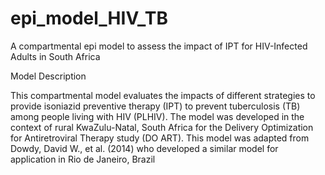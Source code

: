 # epi_model_HIV_TB
A compartmental epi model to assess the impact of IPT for HIV-Infected Adults in South Africa

Model Description

This  compartmental  model  evaluates  the  impacts  of  different  strategies  to  provide  isoniazid preventive therapy (IPT) to prevent tuberculosis (TB) among people living with HIV (PLHIV). The model was developed in the context of rural KwaZulu-Natal,  South Africa for the Delivery Optimization for Antiretroviral Therapy study (DO ART). This model was adapted from Dowdy, David W., et al. (2014) who developed a similar model for application in Rio de Janeiro, Brazil 
